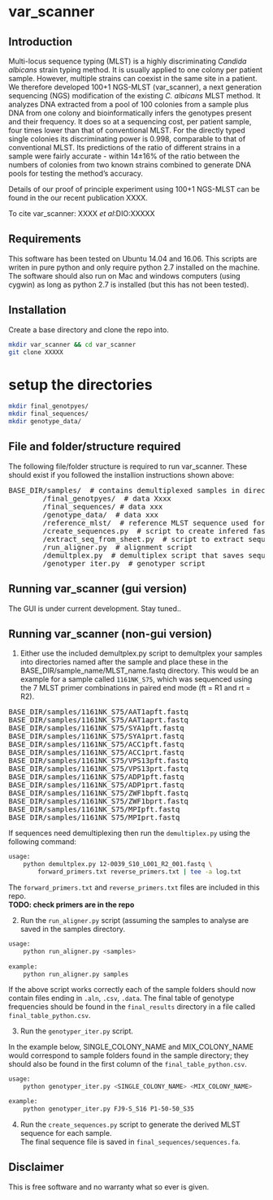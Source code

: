 # var_scanner

## Introduction  
Multi-locus sequence typing (MLST) is a highly discriminating *Candida albicans* strain typing method. It is usually applied to one colony per patient sample. However, multiple strains can coexist in the same site in a patient. We therefore developed 100+1 NGS-MLST (var_scanner), a next generation sequencing (NGS) modification of the existing *C. albicans* MLST method. It analyzes DNA extracted from a pool of 100 colonies from a sample plus DNA from one colony and bioinformatically infers the genotypes present and their frequency. It does so at a sequencing cost, per patient sample, four times lower than that of conventional MLST.  For the directly typed single colonies its discriminating power is 0.998, comparable to that of conventional MLST. Its predictions of the ratio of different strains in a sample were fairly accurate - within 14±16% of the ratio between the numbers of colonies from two known strains combined to generate DNA pools for testing the method’s accuracy.  

Details of our proof of principle experiment using 100+1 NGS-MLST can be found in the our recent publication XXXX.

To cite var_scanner:
XXXX *et al*:DIO:XXXXX  

## Requirements  
This software has been tested on Ubuntu 14.04 and 16.06. This scripts are writen in pure python and only require python 2.7 installed on the machine. The software should also run on Mac and windows computers (using cygwin) as long as python 2.7 is installed (but this has not been tested).


## Installation  
Create a base directory and clone the repo into.  
```bash
mkdir var_scanner && cd var_scanner   
git clone XXXXX   
```

# setup the directories
```bash
mkdir final_genotpyes/
mkdir final_sequences/
mkdir genotype_data/
```

## File and folder/structure required  
The following file/folder structure is required to run var_scanner. These should exist if you followed the installion instructions shown above:  
<pre>
BASE_DIR/samples/  # contains demultiplexed samples in directories named after the sample name
        /final_genotpyes/  # data Xxxx
        /final_sequences/ # data xxx
        /genotype_data/  # data xxx
        /reference_mlst/  # reference MLST sequence used for alignment
        /create_sequences.py  # script to create infered fasta files for alignment
        /extract_seq_from_sheet.py  # script to extract sequences from data sheet
        /run_aligner.py  # alignment script
        /demultplex.py  # demultiplex script that saves sequence files in folders named after the sample names
        /genotyper_iter.py  # genotyper script
</pre>

## Running var_scanner (gui version)
The GUI is under current development. Stay tuned..

## Running var_scanner (non-gui version)

1. Either use the included demultplex.py script to demultplex your samples into directories named after the sample and place these in the BASE_DIR/sample_name/MLST_name.fastq directory. This would be an example for a sample called `1161NK_S75`, which was sequenced using the 7 MLST primer combinations in paired end mode (ft = R1 and rt = R2).  
<pre>
BASE_DIR/samples/1161NK_S75/AAT1apft.fastq  
BASE_DIR/samples/1161NK_S75/AAT1aprt.fastq  
BASE_DIR/samples/1161NK_S75/SYA1pft.fastq  
BASE_DIR/samples/1161NK_S75/SYA1prt.fastq  
BASE_DIR/samples/1161NK_S75/ACC1pft.fastq  
BASE_DIR/samples/1161NK_S75/ACC1prt.fastq   
BASE_DIR/samples/1161NK_S75/VPS13pft.fastq  
BASE_DIR/samples/1161NK_S75/VPS13prt.fastq   
BASE_DIR/samples/1161NK_S75/ADP1pft.fastq  
BASE_DIR/samples/1161NK_S75/ADP1prt.fastq   
BASE_DIR/samples/1161NK_S75/ZWF1bpft.fastq  
BASE_DIR/samples/1161NK_S75/ZWF1bprt.fastq  
BASE_DIR/samples/1161NK_S75/MPIpft.fastq    
BASE_DIR/samples/1161NK_S75/MPIprt.fastq
</pre>

If sequences need demultiplexing then run the `demultiplex.py` using the following command:   

```bash
usage:  
    python demultplex.py 12-0039_S10_L001_R2_001.fastq \
        forward_primers.txt reverse_primers.txt | tee -a log.txt
```

The `forward_primers.txt` and `reverse_primers.txt` files are included in this repo.  
**TODO: check primers are in the repo**

2.  Run the `run_aligner.py` script (assuming the samples to analyse are saved in the samples directory.  

```bash
usage:
    python run_aligner.py <samples>
    
example:
    python run_aligner.py samples
```
If the above script works correctly each of the sample folders should now contain files ending in `.aln`, `.csv`, `.data`. The final table of genotype frequencies should be found in the `final_results` directory in a file called `final_table_python.csv`.   

3.  Run the `genotyper_iter.py` script.  

In the example below, SINGLE_COLONY_NAME and MIX_COLONY_NAME would correspond to sample folders found in the sample directory; they should also be found in the first column of the `final_table_python.csv`.  

```bash
usage:
    python genotyper_iter.py <SINGLE_COLONY_NAME> <MIX_COLONY_NAME>  

example:
    python genotyper_iter.py FJ9-S_S16 P1-50-50_S35    
```

4.  Run the `create_sequences.py` script to generate the derived MLST sequence for each sample.  
The final sequence file is saved in `final_sequences/sequences.fa`.  


## Disclaimer
This is free software and no warranty what so ever is given.

        
